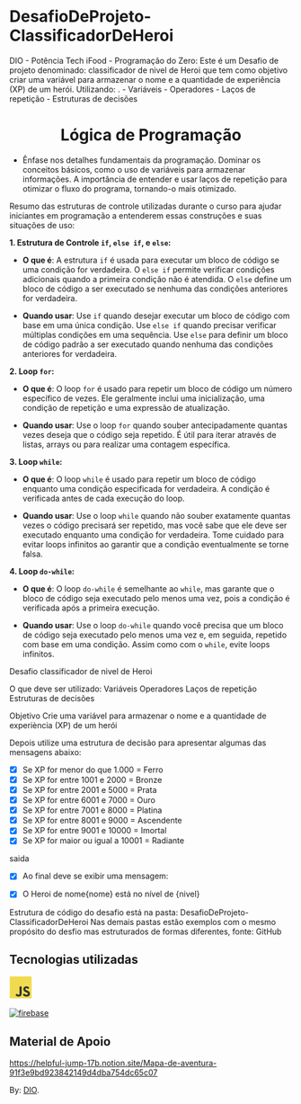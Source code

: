 # DesafioDeProjeto-ClassificadorDeHeroi
DIO - Potência Tech iFood - Programação do Zero: Este é um Desafio de projeto denominado: classificador de nivel de Heroi que tem como objetivo criar uma variável para armazenar o nome e a quantidade de experiência (XP) de um herói. Utilizando: . - Variáveis - Operadores - Laços de repetição - Estruturas de decisões


 <p> <h1 align="center">Lógica de Programação</h1></p>

 - Ênfase nos detalhes fundamentais da programação. Dominar os conceitos básicos, como o uso de variáveis para armazenar informações. A importância de entender e usar laços de repetição para otimizar o fluxo do programa, tornando-o mais otimizado.

Resumo das estruturas de controle utilizadas durante o curso para ajudar iniciantes em programação a entenderem essas construções e suas situações de uso:

**1. Estrutura de Controle `if`, `else if`, e `else`:**

- **O que é**: A estrutura `if` é usada para executar um bloco de código se uma condição for verdadeira. O `else if` permite verificar condições adicionais quando a primeira condição não é atendida. O `else` define um bloco de código a ser executado se nenhuma das condições anteriores for verdadeira.

- **Quando usar**: Use `if` quando desejar executar um bloco de código com base em uma única condição. Use `else if` quando precisar verificar múltiplas condições em uma sequência. Use `else` para definir um bloco de código padrão a ser executado quando nenhuma das condições anteriores for verdadeira.

**2. Loop `for`:**

- **O que é**: O loop `for` é usado para repetir um bloco de código um número específico de vezes. Ele geralmente inclui uma inicialização, uma condição de repetição e uma expressão de atualização.

- **Quando usar**: Use o loop `for` quando souber antecipadamente quantas vezes deseja que o código seja repetido. É útil para iterar através de listas, arrays ou para realizar uma contagem específica.

**3. Loop `while`:**

- **O que é**: O loop `while` é usado para repetir um bloco de código enquanto uma condição especificada for verdadeira. A condição é verificada antes de cada execução do loop.

- **Quando usar**: Use o loop `while` quando não souber exatamente quantas vezes o código precisará ser repetido, mas você sabe que ele deve ser executado enquanto uma condição for verdadeira. Tome cuidado para evitar loops infinitos ao garantir que a condição eventualmente se torne falsa.

**4. Loop `do-while`:**

- **O que é**: O loop `do-while` é semelhante ao `while`, mas garante que o bloco de código seja executado pelo menos uma vez, pois a condição é verificada após a primeira execução.

- **Quando usar**: Use o loop `do-while` quando você precisa que um bloco de código seja executado pelo menos uma vez e, em seguida, repetido com base em uma condição. Assim como com o `while`, evite loops infinitos.

Desafio classificador de nivel de Heroi

O que deve ser utilizado:
  Variáveis 
  Operadores
  Laços de repetição
  Estruturas de decisões

Objetivo
  Crie uma variável para armazenar o nome e a quantidade de experiència (XP) de um herói

  Depois utilize uma estrutura de decisão para apresentar algumas das mensagens abaixo:

- [x] Se XP for menor do que 1.000 = Ferro
- [x] Se XP for entre 1001 e 2000 = Bronze
- [x] Se XP for entre 2001 e 5000 = Prata 
- [x] Se XP for entre 6001 e 7000 = Ouro
- [x] Se XP for entre 7001 e 8000 = Platina 
- [x] Se XP for entre 8001 e 9000 = Ascendente
- [x] Se XP for entre 9001 e 10000 = Imortal
- [x] Se XP for maior ou igual a 10001 = Radiante

saida
- [x] Ao final deve se exibir uma mensagem:

- [x] O Heroi de nome{nome} está no nível de {nivel}

Estrutura de código do desafio está na pasta: DesafioDeProjeto-ClassificadorDeHeroi
Nas demais pastas estão exemplos com o mesmo propósito do desfio mas estruturados de formas diferentes, fonte: GitHub

## Tecnologias utilizadas

<a href="#" target="_blank"> <img src="https://raw.githubusercontent.com/devicons/devicon/master/icons/javascript/javascript-original.svg" alt="html" width="40" height="40"/> </a> 

<a href="#" target="_blank"> <img src="https://camo.githubusercontent.com/ee5225ba7c4338f1a1c10121ec32c396e1a4a2f5b0b58b6afd6d5c56ff5d6196/68747470733a2f2f63646e2e6a7364656c6976722e6e65742f67682f64657669636f6e732f64657669636f6e2f69636f6e732f7673636f64652f7673636f64652d6f726967696e616c2d776f72646d61726b2e737667" alt="firebase" width="40" height="40"/> </a>

## Material de Apoio
https://helpful-jump-17b.notion.site/Mapa-de-aventura-91f3e9bd923842149d4dba754dc65c07

By:
[DIO](https://www.dio.me/).


